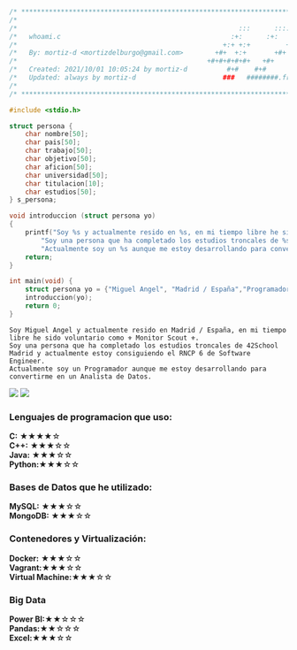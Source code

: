 
```c
/* ************************************************************************** */
/*                                                                            */
/*                                                        :::      ::::::::   */
/*   whoami.c                                           :+:      :+:    :+:   */
/*                                                    +:+ +:+         +:+     */
/*   By: mortiz-d <mortizdelburgo@gmail.com>        +#+  +:+       +#+        */
/*                                                +#+#+#+#+#+   +#+           */
/*   Created: 2021/10/01 10:05:24 by mortiz-d          #+#    #+#             */
/*   Updated: always by mortiz-d                      ###   ########.fr       */
/*                                                                            */
/* ************************************************************************** */

#include <stdio.h>

struct persona {
    char nombre[50];
    char pais[50];
    char trabajo[50];
    char objetivo[50];
    char aficion[50];
    char universidad[50];
    char titulacion[10];
    char estudios[50];
} s_persona;

void introduccion (struct persona yo)
{
    printf("Soy %s y actualmente resido en %s, en mi tiempo libre he sido voluntario como %s.\n" \
        "Soy una persona que ha completado los estudios troncales de %s y actualmente estoy consiguiendo el %s de %s.\n" \
        "Actualmente soy un %s aunque me estoy desarrollando para convertirme en un %s.\n",yo.nombre, yo.pais,yo.aficion ,yo.universidad,yo.titulacion, yo.estudios, yo.trabajo , yo.objetivo);
    return;
}

int main(void) {
    struct persona yo = {"Miguel Angel", "Madrid / España","Programador","Analista de Datos","⚜️ Monitor Scout ⚜️","42School Madrid","RNCP 6","Software Engineer"};
    introduccion(yo);
    return 0;
}
```

```output
Soy Miguel Angel y actualmente resido en Madrid / España, en mi tiempo libre he sido voluntario como ⚜️ Monitor Scout ⚜️.
Soy una persona que ha completado los estudios troncales de 42School Madrid y actualmente estoy consiguiendo el RNCP 6 de Software Engineer.
Actualmente soy un Programador aunque me estoy desarrollando para convertirme en un Analista de Datos.
```
<div>
    <img src="https://github-readme-stats.vercel.app/api/top-langs/?username=Zitro646&exclude_repo=Other_Projects&theme=dark&langs_count=4">
    <img src="https://github-readme-stats.vercel.app/api?username=Zitro646&count_private=true&show_icons=true&theme=dark">
</div>

### <p>Lenguajes de programacion que uso:<br></p>
<p>
    <strong>C:</strong>     ★★★★☆<br>
    <strong>C++:</strong>   ★★★☆☆<br>
    <strong>Java:</strong>  ★★★☆☆<br>
    <strong>Python:</strong>★★★☆☆<br>
</p>

### <p>Bases de Datos que he utilizado:<br></p>
<p>
    <strong>MySQL:</strong>     ★★★☆☆<br>
    <strong>MongoDB:</strong>   ★★★☆☆<br>
</p>

### <p>Contenedores y Virtualización:<br></p>
<p>
    <strong>Docker:</strong>         ★★★☆☆<br>
    <strong>Vagrant:</strong>★★★☆☆<br>
    <strong>Virtual Machine:</strong>★★★☆☆<br>
</p>

### <p>Big Data<br></p>
<p>
    <strong>Power BI:</strong>★★☆☆☆<br>
    <strong>Pandas:</strong>★★☆☆☆<br>
    <strong>Excel:</strong>★★★☆☆<br>
</p>